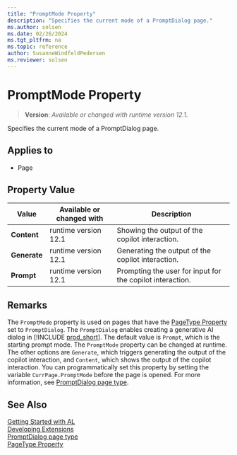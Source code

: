 ```yaml
---
title: "PromptMode Property"
description: "Specifies the current mode of a PromptDialog page."
ms.author: solsen
ms.date: 02/26/2024
ms.tgt_pltfrm: na
ms.topic: reference
author: SusanneWindfeldPedersen
ms.reviewer: solsen
---
```

[//]: # (START>DO_NOT_EDIT)
[//]: # (IMPORTANT:Do not edit any of the content between here and the END>DO_NOT_EDIT.)
[//]: # (Any modifications should be made in the .xml files in the ModernDev repo.)
# PromptMode Property
> **Version**: _Available or changed with runtime version 12.1._

Specifies the current mode of a PromptDialog page.

## Applies to
-   Page

## Property Value

|Value|Available or changed with|Description|
|-----------|-----------|---------------------------------------|
|**Content**|runtime version 12.1|Showing the output of the copilot interaction.|
|**Generate**|runtime version 12.1|Generating the output of the copilot interaction.|
|**Prompt**|runtime version 12.1|Prompting the user for input for the copilot interaction.|

[//]: # (IMPORTANT: END>DO_NOT_EDIT)

## Remarks

The `PromptMode` property is used on pages that have the [PageType Property](devenv-pagetype-property.md) set to `PromptDialog`. The `PromptDialog` enables creating a generative AI dialog in [!INCLUDE [prod_short](../includes/prod_short.md)]. The default value is `Prompt`, which is the starting prompt mode. The `PromptMode` property can be changed at runtime. The other options are `Generate`, which triggers generating the output of the copilot interaction, and `Content`, which shows the output of the copilot interaction. You can programmatically set this property by setting the variable `CurrPage.PromptMode` before the page is opened. For more information, see [PromptDialog page type](../devenv-page-type-promptdialog.md).

## See Also

[Getting Started with AL](../devenv-get-started.md)  
[Developing Extensions](../devenv-dev-overview.md)  
[PromptDialog page type](../devenv-page-type-promptdialog.md)  
[PageType Property](devenv-pagetype-property.md)